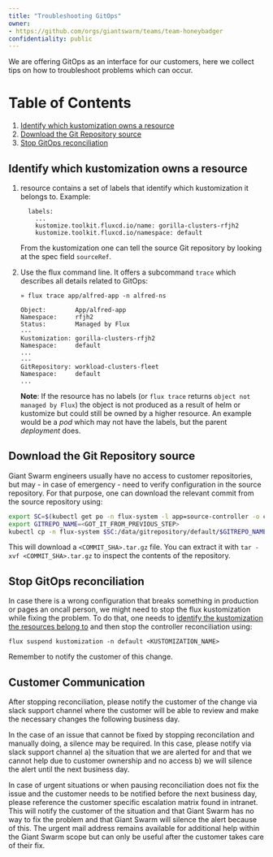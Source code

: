 ```yaml
---
title: "Troubleshooting GitOps"
owner:
- https://github.com/orgs/giantswarm/teams/team-honeybadger
confidentiality: public
---
```


We are offering GitOps as an interface for our customers, here we collect tips on how to troubleshoot problems which can occur.

# Table of Contents
1. [Identify which kustomization owns a resource](#identify-which-kustomization-owns-a-resource)
2. [Download the Git Repository source](#download-the-git-repository-source)
3. [Stop GitOps reconciliation](#stop-gitops-reconciliation)


## Identify which kustomization owns a resource

1. resource contains a set of labels that identify which kustomization it belongs to. Example:

    ```
      labels:
        ...
        kustomize.toolkit.fluxcd.io/name: gorilla-clusters-rfjh2
        kustomize.toolkit.fluxcd.io/namespace: default
    ```

    From the kustomization one can tell the source Git repository by looking at the spec field `sourceRef`.

2. Use the flux command line. It offers a subcommand `trace` which describes all details related to GitOps:

    ```
    » flux trace app/alfred-app -n alfred-ns

    Object:        App/alfred-app
    Namespace:     rfjh2
    Status:        Managed by Flux
    ---
    Kustomization: gorilla-clusters-rfjh2
    Namespace:     default
    ...
    ---
    GitRepository: workload-clusters-fleet
    Namespace:     default
    ...
    ```

    __Note__: If the resource has no labels (or `flux trace` returns `object not managed by Flux`) the object is not produced as a result of helm or kustomize but could still be owned by a higher resource. An example would be a *pod* which may not have the labels, but the parent *deployment* does.

## Download the Git Repository source

Giant Swarm engineers usually have no access to customer repositories, but may - in case of emergency - need to verify configuration in the source repository. For that purpose, one can download the relevant commit from the source repository using:

```sh
export SC=$(kubectl get po -n flux-system -l app=source-controller -o custom-columns=NAME:.metadata.name --no-headers)
export GITREPO_NAME=<GOT_IT_FROM_PREVIOUS_STEP>
kubectl cp -n flux-system $SC:/data/gitrepository/default/$GITREPO_NAME/ .
```

This will download a `<COMMIT_SHA>.tar.gz` file. You can extract it with `tar -xvf <COMMIT_SHA>.tar.gz` to inspect the contents of the repository.

## Stop GitOps reconciliation

In case there is a wrong configuration that breaks something in production or pages an oncall person, we might need to stop the flux kustomization while fixing the problem. To do that, one needs to [identify the kustomization the resources belong to](#identify-which-kustomization-owns-a-resource) and then stop the controller reconciliation using:

```
flux suspend kustomization -n default <KUSTOMIZATION_NAME>
```

Remember to notify the customer of this change.

## Customer Communication

After stopping reconciliation, please notify the customer of the change via slack support channel where the customer will be able to review and make the necessary changes the following business day.

In the case of an issue that cannot be fixed by stopping reconcilation and manually doing, a silence may be required. In this case, please notify via slack support channel a) the situation that we are alerted for and that we cannot help due to customer ownership and no access b) we will silence the alert until the next business day.

In case of urgent situations or when pausing reconciliation does not fix the issue and the customer needs to be notified before the next business day, please reference the customer specific escalation matrix found in intranet. This will notify the customer of the situation and that Giant Swarm has no way to fix the problem and that Giant Swarm will silence the alert because of this. The urgent mail address remains available for additional help within the Giant Swarm scope but can only be useful after the customer takes care of their fix.
